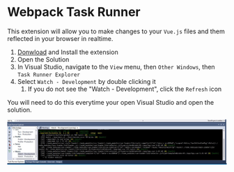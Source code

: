 # Webpack Task Runner
This extension will allow you to make changes to your `Vue.js` files and them reflected in your browser in realtime.
1. [Donwload](https://marketplace.visualstudio.com/items?itemName=MadsKristensen.WebPackTaskRunner) and Install the extension
2. Open the Solution
3. In Visual Studio, navigate to the `View` menu, then `Other Windows`, then `Task Runner Explorer`
4. Select `Watch - Development` by double clicking it
   1. If you do not see the "Watch - Development", click the `Refresh` icon

You will need to do this everytime your open Visual Studio and open the solution.

![Watch Window](images/WebpackTaskRunner.JPG)